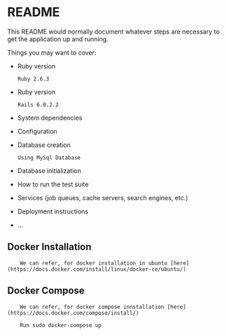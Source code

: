 # README

This README would normally document whatever steps are necessary to get the
application up and running.

Things you may want to cover:

* Ruby version
	```
	Ruby 2.6.3
	```

* Ruby version
	```
	Rails 6.0.2.2
	```

* System dependencies

* Configuration

* Database creation
	```
	Using MySql Database 
	```

* Database initialization

* How to run the test suite

* Services (job queues, cache servers, search engines, etc.)

* Deployment instructions

* ...

## Docker Installation
```
	We can refer, for docker installation in ubuntu [here](https://docs.docker.com/install/linux/docker-ce/ubuntu/)
```

## Docker Compose
```
	We can refer, for docker compose innstallation [here](https://docs.docker.com/compose/install/)
	
	Run sudo docker-compose up
```